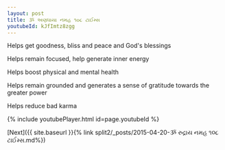 ```yaml
---
layout: post
title: ૐ અણધાયા નમહ ૧૦૮ ટાઈમ્સ
youtubeId: kJfImtz8zgg
---
```

 
 
Helps get goodness, bliss and peace and God's blessings
 
Helps remain focused, help generate inner energy 
 
Helps boost physical and mental health 
 
Helps remain grounded and generates a sense of gratitude towards the greater power 
 
Helps reduce bad karma
 
 
 
 


{% include youtubePlayer.html id=page.youtubeId %}
 
[Next]({{ site.baseurl }}{% link  split2/_posts/2015-04-20-ૐ રુદ્રાય નમહ ૧૦૮ ટાઈમ્સ.md%})
 
